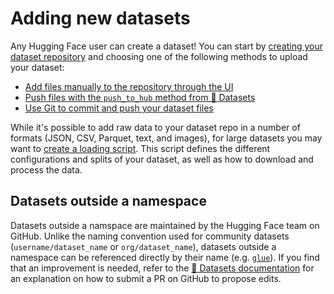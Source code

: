 # Adding new datasets

Any Hugging Face user can create a dataset! You can start by [creating your dataset repository](https://huggingface.co/new-dataset) and choosing one of the following methods to upload your dataset:

* [Add files manually to the repository through the UI](https://huggingface.co/docs/datasets/upload_dataset#upload-your-files)
* [Push files with the `push_to_hub` method from 🤗 Datasets](https://huggingface.co/docs/datasets/upload_dataset#upload-from-python)
* [Use Git to commit and push your dataset files](https://huggingface.co/docs/datasets/share#clone-the-repository)

While it's possible to add raw data to your dataset repo in a number of formats (JSON, CSV, Parquet, text, and images), for large datasets you may want to [create a loading script](https://huggingface.co/docs/datasets/dataset_script#create-a-dataset-loading-script). This script defines the different configurations and splits of your dataset, as well as how to download and process the data.

## Datasets outside a namespace

Datasets outside a namspace are maintained by the Hugging Face team on GitHub. Unlike the naming convention used for community datasets (`username/dataset_name` or `org/dataset_name`), datasets outside a namespace can be referenced directly by their name (e.g. [`glue`](https://huggingface.co/datasets/glue)). If you find that an improvement is needed, refer to the [🤗 Datasets documentation](https://huggingface.co/docs/datasets/main/en/share#datasets-on-github-legacy) for an explanation on how to submit a PR on GitHub to propose edits.